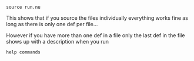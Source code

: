 
```
source run.nu
```

This shows that if you source the files individually everything
works fine as long as there is only one def per file...

However if you have more than one def in a file only the last def
in the file shows up with a description when you run

```
help commands
```
